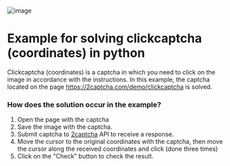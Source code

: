 ![image](https://github.com/dzmitry-duboyski/clickcaptcha-example/assets/38065632/91e26e72-41ca-4c7c-94b7-bdd0c37dcbcc)


# Example for solving clickcaptcha (coordinates) in python

Clickcaptcha (coordinates) is a captcha in which you need to click on the image in accordance with the instructions.
In this example, the captcha located on the page https://2captcha.com/demo/clickcaptcha is solved.

### How does the solution occur in the example?
1. Open the page with the captcha
2. Save the image with the captcha.
3. Submit captcha to [2captcha](https://2captcha.com/) API  to receive a response.
4. Move the cursor to the original coordinates with the captcha, then move the cursor along the received coordinates and click (done three times)
5. Click on the "Check" button to check the result.

